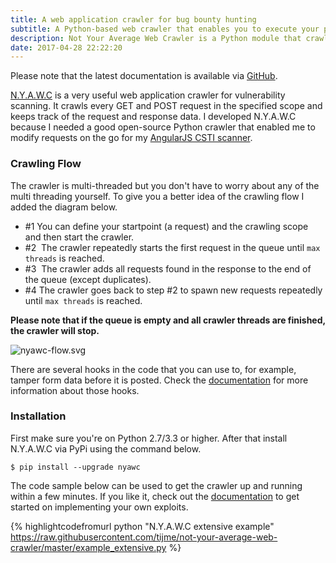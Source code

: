 ```yaml
---
title: A web application crawler for bug bounty hunting
subtitle: A Python-based web crawler that enables you to execute your payload against all requests in scope
description: Not Your Average Web Crawler is a Python module that crawls all kinds of web applications for requests instead of URLs. It enables you to execute your payload on all requests of a web application.
date: 2017-04-28 22:22:20
---
```


<p class="alert alert-warning">Please note that the latest documentation is available via <a href="https://github.com/tijme/not-your-average-web-crawler" target="_blank" rel="noopener" class="alert-link">GitHub</a>.</p>

<a href="https://github.com/tijme/not-your-average-web-crawler" target="_blank" rel="noopener">N.Y.A.W.C</a> is a very useful web application crawler for vulnerability scanning. It crawls every GET and POST request in the specified scope and keeps track of the request and response data.  I developed N.Y.A.W.C because I needed a good open-source Python crawler that enabled me to modify requests on the go for my <a href="https://github.com/tijme/angularjs-csti-scanner" target="_blank" rel="noopener">AngularJS CSTI scanner</a>.

### Crawling Flow

The crawler is multi-threaded but you don't have to worry about any of the multi threading yourself. To give you a better idea of the crawling flow I added the diagram below.

* \#1  You can define your startpoint (a request) and the crawling scope and then start the crawler.
* \#2  The crawler repeatedly starts the first request in the queue until `max threads` is reached.
* \#3  The crawler adds all requests found in the response to the end of the queue (except duplicates).
* \#4  The crawler goes back to step #2 to spawn new requests repeatedly until `max threads` is reached.

**Please note that if the queue is empty and all crawler threads are finished, the crawler will stop.**

![nyawc-flow.svg](nyawc-flow.svg)

There are several hooks in the code that you can use to, for example, tamper form data before it is posted. Check the <a href="https://tijme.github.io/not-your-average-web-crawler/latest/options_callbacks.html" target="_blank" rel="noopener">documentation</a></strong> for more information about those hooks.

### Installation

First make sure you're on Python 2.7/3.3 or higher. After that install N.Y.A.W.C via PyPi using the command below.

`$ pip install --upgrade nyawc`

The code sample below can be used to get the crawler up and running within a few minutes. If you like it, check out the <a href="https://tijme.github.io/not-your-average-web-crawler/" target="_blank" rel="noopener">documentation</a> to get started on implementing your own exploits.

{% highlightcodefromurl python "N.Y.A.W.C extensive example" https://raw.githubusercontent.com/tijme/not-your-average-web-crawler/master/example_extensive.py %}
